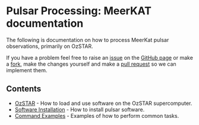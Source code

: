 # Pulsar Processing: MeerKAT documentation

The following is documentation on how to process MeerKat pulsar observations, primarily on OzSTAR.

If you have a problem feel free to raise an [issue](https://github.com/OZGrav/meerkat_pulsar_docs/issues)
on the [GitHub page](https://github.com/OZGrav/meerkat_pulsar_docs)
or make a [fork](https://docs.github.com/en/pull-requests/collaborating-with-pull-requests/working-with-forks/about-forks),
make the changes yourself and make a [pull request](https://docs.github.com/en/pull-requests/collaborating-with-pull-requests/proposing-changes-to-your-work-with-pull-requests/creating-a-pull-request-from-a-fork)
so we can implement them.


## Contents

* [OzSTAR](ozstar.md) - How to load and use software on the OzSTAR supercomputer.
* [Software Installation](software_installation.md) - How to install pulsar software.
* [Command Examples](commmand_exmaples.md) - Examples of how to perform common tasks.
